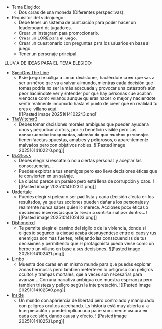 - Tema Elegido:
	- Dos caras de una moneda (Diferentes perspectivas).
- Requisitos del videojuego:
	- Debe tener un sistema de puntuación para poder hacer un leaderboard de jugadores.
	- Crear un Instagram para promocionarlo.
	- Crear un LORE para el juego.
	- Crear un cuestionario con preguntas para los usuarios en base al juego.
	- Tener un personaje principal.


LLUVIA DE IDEAS PARA EL TEMA ELEGIDO:
- [SpecOps The Line](https://store.steampowered.com/agecheck/app/50300/?l=spanish)
	- Este juego te obliga a tomar decisiones, haciéndote creer que vas a ser un héroe que va a salvar al mundo, mientras cada decisión que tomas podría no ser la más adecuada y provocar una catástrofe aún peor haciéndote ver y entender por que hay personas que acaban viéndose como villanos aunque quieran hacer lo mejor y haciéndote sentir realmente incomodo hasta el punto de creer que en realidad tu eres el villano aquí.   
	![[Pasted image 20251014102243.png]]
- [TheWitcher3](https://www.thewitcher.com/ge/es/witcher3)
	- Debes tomar decisiones morales ambiguas que pueden ayudar a unos y perjudicar a otros, por su beneficio visible pero sus consecuencias inesperadas, además de que muchos personajes tienen facetas opuestas, amables y peligrosos, o aparentemente malvados pero con objetivos nobles.
	![[Pasted image 20251014102210.png]]
- [BioShock](https://store.steampowered.com/app/7670/BioShock/?l=spanish)
	- Debes elegir si rescatar o no a ciertas personas y aceptar las consecuencias...
	- Puedes explotar a tus enemigos pero eso lleva decisiones éticas que te convierten en un salvaje.
	- La ciudad parece un paraíso pero está llena de corrupción y caos.
	![[Pasted image 20251014102331.png]]
- [Undertale](https://store.steampowered.com/app/7670/BioShock/?l=spanish)
	- Puedes elegir si pelear o ser pacifista y cada decisión afecta en los resultados, ya que tus acciones pueden dañar a los personajes y realmente nunca sabes quien lo merece. Acciones poco éticas o decisiones incorrectas que te llevan a sentirte mal por dentro...
	![[Pasted image 20251014102403.png]]
- [Dishonored](https://store.steampowered.com/app/205100/Dishonored/)
	- Te permite elegir el camino del sigilo o de la violencia, donde si eliges lo segundo la ciudad acaba destruyendose entre el caos y tus enemigos son mas fuertes, reflejando las consecuencias de tus decisiones y permitiendo que el protagonista pueda verse como un heroe o un villano en base a sus decisiones.
	![[Pasted image 20251014102421.png]]
- [Limbo](https://store.steampowered.com/app/48000/LIMBO/)
	- Muestra dos caras en un mismo mundo para que puedas explorar zonas hermosas pero tambien meterte en lo peligroso con peligros ocultos y trampas mortales, que a veces son necesarias para avanzar... Con una narrativa ambigua que muestra esperanza pero tambien tristeza y peligro según la interpretación.
	![[Pasted image 20251014102500.png]]
- [Inside](https://store.steampowered.com/app/304430/INSIDE/)
	- Un mundo con apariencia de libertad pero controlado y manipulado con peligros ocultos acechando. Ls historia está muy abierta a la interpretación y puede implicar una parte sumamente oscura en cada decisión, dando causa y efecto.
	![[Pasted image 20251014102531.png]]